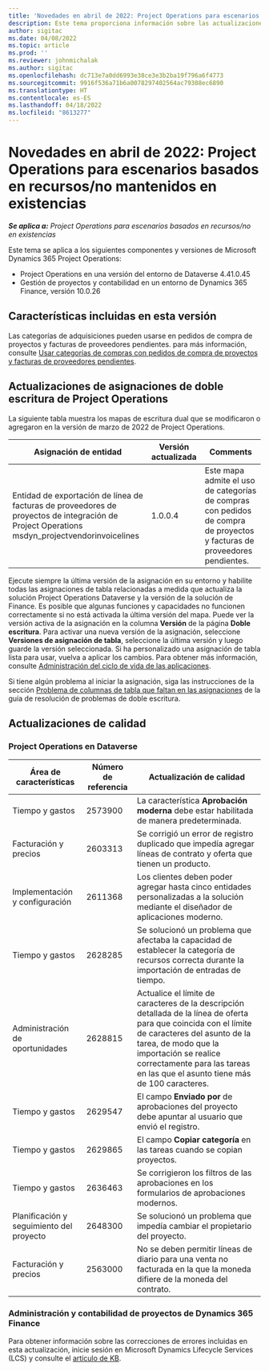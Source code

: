 ```yaml
---
title: 'Novedades en abril de 2022: Project Operations para escenarios basados en recursos/no mantenidos en existencias'
description: Este tema proporciona información sobre las actualizaciones de calidad disponibles en la versión de abril de 2022 de Microsoft Dynamics 365 Project Operations para escenarios basados en recursos/no mantenidos en existencias.
author: sigitac
ms.date: 04/08/2022
ms.topic: article
ms.prod: ''
ms.reviewer: johnmichalak
ms.author: sigitac
ms.openlocfilehash: dc713e7a0dd6993e38ce3e3b2ba19f796a6f4773
ms.sourcegitcommit: 9916f536a71b6a0078297402564ac79308ec6890
ms.translationtype: HT
ms.contentlocale: es-ES
ms.lasthandoff: 04/18/2022
ms.locfileid: "8613277"
---
```

# <a name="whats-new-april-2022---project-operations-for-resourcenon-stocked-based-scenarios"></a>Novedades en abril de 2022: Project Operations para escenarios basados en recursos/no mantenidos en existencias

_**Se aplica a:** Project Operations para escenarios basados en recursos/no en existencias_

Este tema se aplica a los siguientes componentes y versiones de Microsoft Dynamics 365 Project Operations:

- Project Operations en una versión del entorno de Dataverse 4.41.0.45
- Gestión de proyectos y contabilidad en un entorno de Dynamics 365 Finance, versión 10.0.26

## <a name="features-included-in-this-release"></a>Características incluidas en esta versión

Las categorías de adquisiciones pueden usarse en pedidos de compra de proyectos y facturas de proveedores pendientes. para más información, consulte [Usar categorías de compras con pedidos de compra de proyectos y facturas de proveedores pendientes](configure-procurement-categories.md).

## <a name="project-operations-dual-write-maps-updates"></a>Actualizaciones de asignaciones de doble escritura de Project Operations

La siguiente tabla muestra los mapas de escritura dual que se modificaron o agregaron en la versión de marzo de 2022 de Project Operations.

| Asignación de entidad | Versión actualizada | Comments |
| -------------- | ------------------- | ------------|
| Entidad de exportación de línea de facturas de proveedores de proyectos de integración de Project Operations msdyn\_projectvendorinvoicelines | 1.0.0.4 | Este mapa admite el uso de categorías de compras con pedidos de compra de proyectos y facturas de proveedores pendientes. |

Ejecute siempre la última versión de la asignación en su entorno y habilite todas las asignaciones de tabla relacionadas a medida que actualiza la solución Project Operations Dataverse y la versión de la solución de Finance. Es posible que algunas funciones y capacidades no funcionen correctamente si no está activada la última versión del mapa. Puede ver la versión activa de la asignación en la columna **Versión** de la página **Doble escritura**. Para activar una nueva versión de la asignación, seleccione **Versiones de asignación de tabla**, seleccione la última versión y luego guarde la versión seleccionada. Si ha personalizado una asignación de tabla lista para usar, vuelva a aplicar los cambios. Para obtener más información, consulte [Administración del ciclo de vida de las aplicaciones](/dynamics365/fin-ops-core/dev-itpro/data-entities/dual-write/app-lifecycle-management).

Si tiene algún problema al iniciar la asignación, siga las instrucciones de la sección [Problema de columnas de tabla que faltan en las asignaciones](/dynamics365/fin-ops-core/dev-itpro/data-entities/dual-write/dual-write-troubleshooting-finops-upgrades#missing-table-columns-issue-on-maps) de la guía de resolución de problemas de doble escritura.

## <a name="quality-updates"></a>Actualizaciones de calidad

### <a name="project-operations-on-dataverse"></a>Project Operations en Dataverse

| Área de características | Número de referencia | Actualización de calidad |
| ------------ | ---------------- | -------------- |
| Tiempo y gastos | 2573900 | La característica **Aprobación moderna** debe estar habilitada de manera predeterminada. |
| Facturación y precios | 2603313 | Se corrigió un error de registro duplicado que impedía agregar líneas de contrato y oferta que tienen un producto. |
| Implementación y configuración | 2611368 | Los clientes deben poder agregar hasta cinco entidades personalizadas a la solución mediante el diseñador de aplicaciones moderno. |
| Tiempo y gastos | 2628285 | Se solucionó un problema que afectaba la capacidad de establecer la categoría de recursos correcta durante la importación de entradas de tiempo. |
| Administración de oportunidades| 2628815 | Actualice el límite de caracteres de la descripción detallada de la línea de oferta para que coincida con el límite de caracteres del asunto de la tarea, de modo que la importación se realice correctamente para las tareas en las que el asunto tiene más de 100 caracteres. |
| Tiempo y gastos| 2629547 | El campo **Enviado por** de aprobaciones del proyecto debe apuntar al usuario que envió el registro. |
| Tiempo y gastos| 2629865 | El campo **Copiar categoría** en las tareas cuando se copian proyectos. |
| Tiempo y gastos| 2636463 | Se corrigieron los filtros de las aprobaciones en los formularios de aprobaciones modernos. |
| Planificación y seguimiento del proyecto | 2648300 | Se solucionó un problema que impedía cambiar el propietario del proyecto. |
| Facturación y precios | 2563000 | No se deben permitir líneas de diario para una venta no facturada en la que la moneda difiere de la moneda del contrato. |

### <a name="project-management-and-accounting-in-dynamics-365-finance"></a>Administración y contabilidad de proyectos de Dynamics 365 Finance

Para obtener información sobre las correcciones de errores incluidas en esta actualización, inicie sesión en Microsoft Dynamics Lifecycle Services (LCS) y consulte el [artículo de KB](https://fix.lcs.dynamics.com/Issue/Details?bugId=662864).
